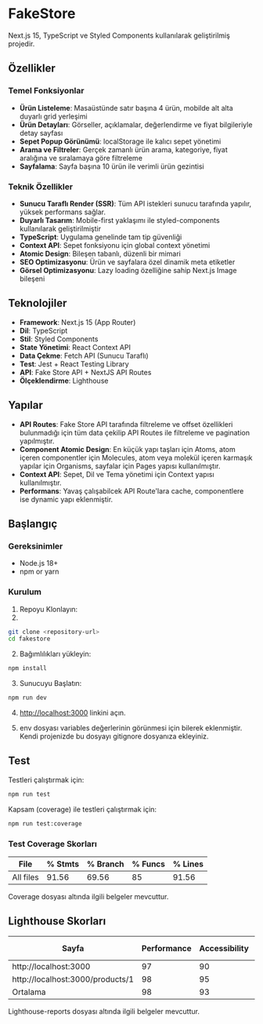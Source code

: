 # FakeStore

Next.js 15, TypeScript ve Styled Components kullanılarak geliştirilmiş projedir.

## Özellikler

### Temel Fonksiyonlar
- **Ürün Listeleme**: Masaüstünde satır başına 4 ürün, mobilde alt alta duyarlı grid yerleşimi
- **Ürün Detayları**: Görseller, açıklamalar, değerlendirme ve fiyat bilgileriyle detay sayfası
- **Sepet Popup Görünümü**: localStorage ile kalıcı sepet yönetimi
- **Arama ve Filtreler**: Gerçek zamanlı ürün arama, kategoriye, fiyat aralığına ve sıralamaya göre filtreleme
- **Sayfalama**: Sayfa başına 10 ürün ile verimli ürün gezintisi

### Teknik Özellikler
- **Sunucu Taraflı Render (SSR)**: Tüm API istekleri sunucu tarafında yapılır, yüksek performans sağlar.
- **Duyarlı Tasarım**: Mobile-first yaklaşımı ile styled-components kullanılarak geliştirilmiştir
- **TypeScript**: Uygulama genelinde tam tip güvenliği
- **Context API**: Sepet fonksiyonu için global context yönetimi
- **Atomic Design**: Bileşen tabanlı, düzenli bir mimari
- **SEO Optimizasyonu**: Ürün ve sayfalara özel dinamik meta etiketler
- **Görsel Optimizasyonu**: Lazy loading özelliğine sahip Next.js Image bileşeni

## Teknolojiler

- **Framework**: Next.js 15 (App Router)
- **Dil**: TypeScript
- **Stil**: Styled Components
- **State Yönetimi**: React Context API
- **Data Çekme**: Fetch API (Sunucu Taraflı) 
- **Test**: Jest + React Testing Library
- **API**: Fake Store API + NextJS API Routes
- **Ölçeklendirme**: Lighthouse

## Yapılar
- **API Routes**: Fake Store API tarafında filtreleme ve offset özellikleri bulunmadığı için tüm data çekilip API Routes ile filtreleme ve pagination yapılmıştır. 
- **Component Atomic Design**: En küçük yapı taşları için Atoms, atom içeren componentler için Molecules, atom veya molekül içeren karmaşık yapılar için Organisms, sayfalar için Pages yapısı kullanılmıştır.
- **Context API**: Sepet, Dil ve Tema yönetimi için Context yapısı kullanılmıştır.
- **Performans**: Yavaş çalışabilcek API Route'lara cache, componentlere ise dynamic yapı eklenmiştir.


## Başlangıç

### Gereksinimler
- Node.js 18+
- npm or yarn

### Kurulum

1. Repoyu Klonlayın:
2.
```bash
git clone <repository-url>
cd fakestore
```

2. Bağımlılıkları yükleyin:
```bash
npm install
```

3. Sunucuyu Başlatın:
```bash
npm run dev
```

4. [http://localhost:3000](http://localhost:3000) linkini açın.

5. env dosyası variables değerlerinin görünmesi için bilerek eklenmiştir. Kendi projenizde bu dosyayı gitignore dosyanıza ekleyiniz. 

## Test

Testleri çalıştırmak için:
```bash
npm run test
```

Kapsam (coverage) ile testleri çalıştırmak için:
```bash
npm run test:coverage
```

### Test Coverage Skorları
| File       | % Stmts | % Branch | % Funcs | % Lines |
|------------|---------|----------|---------|---------|
| All files  | 91.56   | 69.56    | 85      | 91.56   |

Coverage dosyası altında ilgili belgeler mevcuttur.

## Lighthouse Skorları
| Sayfa                   | Performance | Accessibility | Best Practices | SEO  |
|-------------------------|-------------|---------------|----------------|------|
| http://localhost:3000   | 97          | 90            | 96             | 100  |
| http://localhost:3000/products/1 | 98          | 95            | 96             | 100  |
| Ortalama                | 98          | 93            | 96             | 100  |

Lighthouse-reports dosyası altında ilgili belgeler mevcuttur.